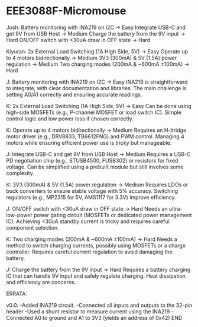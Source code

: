 # EEE3088F-Micromouse


Josh:
Battery monitoring with INA219 on I2C → Easy
Integrate USB-C and get 9V from USB Host → Medium
Charge the battery from the 9V input → Hard
ON/OFF switch with <30uA draw in OFF state → Hard

Kiyuran:
2x External Load Switching (1A High Side, 5V) → Easy
Operate up to 4 motors bidirectionally → Medium
3V3 (300mA) & 5V (1.5A) power regulation → Medium
Two charging modes (200mA & ~600mA ±100mA) → Hard



J: Battery monitoring with INA219 on I2C → Easy
INA219 is straightforward to integrate, with clear documentation and libraries.
The main challenge is setting A0/A1 correctly and ensuring accurate readings.

K: 2x External Load Switching (1A High Side, 5V) → Easy
Can be done using high-side MOSFETs (e.g., P-channel MOSFET or load switch IC).
Simple control logic and low power loss if chosen correctly.



K: Operate up to 4 motors bidirectionally → Medium
Requires an H-bridge motor driver (e.g., DRV8833, TB6612FNG) and PWM control.
Managing 4 motors while ensuring efficient power use is tricky but manageable.


J: Integrate USB-C and get 9V from USB Host → Medium
Requires a USB-C PD negotiation chip (e.g., STUSB4500, FUSB302) or resistors for fixed voltage.
Can be simplified using a prebuilt module but still involves some complexity.


K: 3V3 (300mA) & 5V (1.5A) power regulation → Medium
Requires LDOs or buck converters to ensure stable voltage with 5% accuracy.
Switching regulators (e.g., MP2315 for 5V, AMS1117 for 3.3V) improve efficiency.




J: ON/OFF switch with <30uA draw in OFF state → Hard
Needs an ultra-low-power power gating circuit (MOSFETs or dedicated power management IC).
Achieving <30uA standby current is tricky and requires careful component selection.

K: Two charging modes (200mA & ~600mA ±100mA) → Hard
Needs a method to switch charging currents, possibly using MOSFETs or a charge controller.
Requires careful current regulation to avoid damaging the battery.

J: Charge the battery from the 9V input → Hard
Requires a battery charging IC that can handle 9V input and safely regulate charging.
Heat dissipation and efficiency are concerns.










ERRATA:

v0.0:
-Added INA219 circuit.
-Connected all inputs and outputs to the 32-pin header
-Used a shunt resistor to measure current using the INA219
-Connected A0 to ground and A1 to 3V3 (yields an address of 0x42)
END


